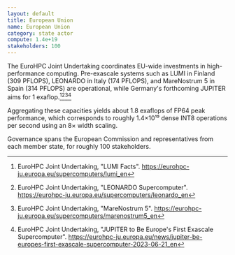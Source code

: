 ```yaml
---
layout: default
title: European Union
name: European Union
category: state actor
compute: 1.4e+19
stakeholders: 100
---
```


The EuroHPC Joint Undertaking coordinates EU-wide investments in high-performance
computing. Pre-exascale systems such as LUMI in Finland (309 PFLOPS), LEONARDO in Italy
(174 PFLOPS), and MareNostrum 5 in Spain (314 PFLOPS) are operational, while Germany's
forthcoming JUPITER aims for 1 exaflop.[^1][^2][^3][^4]

Aggregating these capacities yields about 1.8 exaflops of FP64 peak performance, which
corresponds to roughly 1.4×10¹⁹ dense INT8 operations per second using an 8× width
scaling.

Governance spans the European Commission and representatives from each member state,
for roughly 100 stakeholders.

[^1]: EuroHPC Joint Undertaking, "LUMI Facts".
    <https://eurohpc-ju.europa.eu/supercomputers/lumi_en>
[^2]: EuroHPC Joint Undertaking, "LEONARDO Supercomputer".
    <https://eurohpc-ju.europa.eu/supercomputers/leonardo_en>
[^3]: EuroHPC Joint Undertaking, "MareNostrum 5".
    <https://eurohpc-ju.europa.eu/supercomputers/marenostrum5_en>
[^4]: EuroHPC Joint Undertaking, "JUPITER to Be Europe's First Exascale Supercomputer".
    <https://eurohpc-ju.europa.eu/news/jupiter-be-europes-first-exascale-supercomputer-2023-06-21_en>
